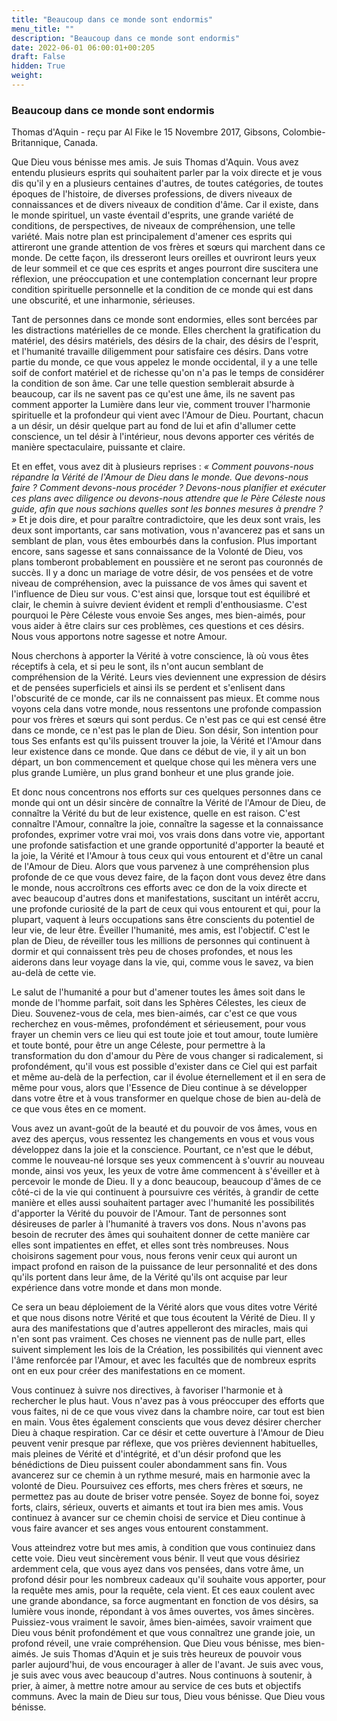 ```yaml
---
title: "Beaucoup dans ce monde sont endormis"
menu_title: ""
description: "Beaucoup dans ce monde sont endormis"
date: 2022-06-01 06:00:01+00:205
draft: False
hidden: True
weight:
---
```

### Beaucoup dans ce monde sont endormis

Thomas d'Aquin - reçu par Al Fike le 15 Novembre 2017, Gibsons, Colombie-Britannique, Canada.

Que Dieu vous bénisse mes amis. Je suis Thomas d'Aquin. Vous avez entendu plusieurs esprits qui souhaitent parler par la voix directe et je vous dis qu'il y en a plusieurs centaines d'autres, de toutes catégories, de toutes époques de l'histoire, de diverses professions, de divers niveaux de connaissances et de divers niveaux de condition d'âme. Car il existe, dans le monde spirituel, un vaste éventail d'esprits, une grande variété de conditions, de perspectives, de niveaux de compréhension, une telle variété. Mais notre plan est principalement d'amener ces esprits qui attireront une grande attention de vos frères et sœurs qui marchent dans ce monde. De cette façon, ils dresseront leurs oreilles et ouvriront leurs yeux de leur sommeil et ce que ces esprits et anges pourront dire suscitera une réflexion, une préoccupation et une contemplation concernant leur propre condition spirituelle personnelle et la condition de ce monde qui est dans une obscurité, et une inharmonie, sérieuses. 

Tant de personnes dans ce monde sont endormies, elles sont bercées par les distractions matérielles de ce monde. Elles cherchent la gratification du matériel, des désirs matériels, des désirs de la chair, des désirs de l'esprit, et l'humanité travaille diligemment pour satisfaire ces désirs. Dans votre partie du monde, ce que vous appelez le monde occidental, il y a une telle soif de confort matériel et de richesse qu'on n'a pas le temps de considérer la condition de son âme. Car une telle question semblerait absurde à beaucoup, car ils ne savent pas ce qu'est une âme, ils ne savent pas comment apporter la Lumière dans leur vie, comment trouver l'harmonie spirituelle et la profondeur qui vient avec l'Amour de Dieu. Pourtant, chacun a un désir, un désir quelque part au fond de lui et afin d'allumer cette conscience, un tel désir à l'intérieur, nous devons apporter ces vérités de manière spectaculaire, puissante et claire.

Et en effet, vous avez dit à plusieurs reprises : *« Comment pouvons-nous répandre la Vérité de l'Amour de Dieu dans le monde. Que devons-nous faire ? Comment devons-nous procéder ? Devons-nous planifier et exécuter ces plans avec diligence ou devons-nous attendre que le Père Céleste nous guide, afin que nous sachions quelles sont les bonnes mesures à prendre ? »* Et je dois dire, et pour paraître contradictoire, que les deux sont vrais, les deux sont importants, car sans motivation, vous n'avancerez pas et sans un semblant de plan, vous êtes embourbés dans la confusion. Plus important encore, sans sagesse et sans connaissance de la Volonté de Dieu, vos plans tomberont probablement en poussière et ne seront pas couronnés de succès. Il y a donc un mariage de votre désir, de vos pensées et de votre niveau de compréhension, avec la puissance de vos âmes qui savent et l'influence de Dieu sur vous. C'est ainsi que, lorsque tout est équilibré et clair, le chemin à suivre devient évident et rempli d'enthousiasme. C'est pourquoi le Père Céleste vous envoie Ses anges, mes bien-aimés, pour vous aider à être clairs sur ces problèmes, ces questions et ces désirs. Nous vous apportons notre sagesse et notre Amour. 

Nous cherchons à apporter la Vérité à votre conscience, là où vous êtes réceptifs à cela, et si peu le sont, ils n'ont aucun semblant de compréhension de la Vérité. Leurs vies deviennent une expression de désirs et de pensées superficiels et ainsi ils se perdent et s'enlisent dans l'obscurité de ce monde, car ils ne connaissent pas mieux. Et comme nous voyons cela dans votre monde, nous ressentons une profonde compassion pour vos frères et sœurs qui sont perdus. Ce n'est pas ce qui est censé être dans ce monde, ce n'est pas le plan de Dieu. Son désir, Son intention pour tous Ses enfants est qu'ils puissent trouver la joie, la Vérité et l'Amour dans leur existence dans ce monde. Que dans ce début de vie, il y ait un bon départ, un bon commencement et quelque chose qui les mènera vers une plus grande Lumière, un plus grand bonheur et une plus grande joie.

Et donc nous concentrons nos efforts sur ces quelques personnes dans ce monde qui ont un désir sincère de connaître la Vérité de l'Amour de Dieu, de connaître la Vérité du but de leur existence, quelle en est raison. C'est connaître l'Amour, connaître la joie, connaître la sagesse et la connaissance profondes, exprimer votre vrai moi, vos vrais dons dans votre vie, apportant une profonde satisfaction et une grande opportunité d'apporter la beauté et la joie, la Vérité et l'Amour à tous ceux qui vous entourent et d'être un canal de l'Amour de Dieu. Alors que vous parvenez à une compréhension plus profonde de ce que vous devez faire, de la façon dont vous devez être dans le monde, nous accroîtrons ces efforts avec ce don de la voix directe et avec beaucoup d'autres dons et manifestations, suscitant un intérêt accru, une profonde curiosité de la part de ceux qui vous entourent et qui, pour la plupart, vaquent à leurs occupations sans être conscients du potentiel de leur vie, de leur être. Éveiller l'humanité, mes amis, est l'objectif. C'est le plan de Dieu, de réveiller tous les millions de personnes qui continuent à dormir et qui connaissent très peu de choses profondes, et nous les aiderons dans leur voyage dans la vie, qui, comme vous le savez, va bien au-delà de cette vie.

Le salut de l'humanité a pour but d'amener toutes les âmes soit dans le monde de l'homme parfait, soit dans les Sphères Célestes, les cieux de Dieu. Souvenez-vous de cela, mes bien-aimés, car c'est ce que vous recherchez en vous-mêmes, profondément et sérieusement, pour vous frayer un chemin vers ce lieu qui est toute joie et tout amour, toute lumière et toute bonté, pour être un ange Céleste, pour permettre à la transformation du don d'amour du Père de vous changer si radicalement, si profondément, qu'il vous est possible d'exister dans ce Ciel qui est parfait et même au-delà de la perfection, car il évolue éternellement et il en sera de même pour vous, alors que l'Essence de Dieu continue à se développer dans votre être et à vous transformer en quelque chose de bien au-delà de ce que vous êtes en ce moment.

Vous avez un avant-goût de la beauté et du pouvoir de vos âmes, vous en avez des aperçus, vous ressentez les changements en vous et vous vous développez dans la joie et la conscience. Pourtant, ce n'est que le début, comme le nouveau-né lorsque ses yeux commencent à s'ouvrir au nouveau monde, ainsi vos yeux, les yeux de votre âme commencent à s'éveiller et à percevoir le monde de Dieu. Il y a donc beaucoup, beaucoup d'âmes de ce côté-ci de la vie qui continuent à poursuivre ces vérités, à grandir de cette manière et elles aussi souhaitent partager avec l'humanité les possibilités d'apporter la Vérité du pouvoir de l'Amour. Tant de personnes sont désireuses de parler à l'humanité à travers vos dons. Nous n'avons pas besoin de recruter des âmes qui souhaitent donner de cette manière car elles sont impatientes en effet, et elles sont très nombreuses. Nous choisirons sagement pour vous, nous ferons venir ceux qui auront un impact profond en raison de la puissance de leur personnalité et des dons qu'ils portent dans leur âme, de la Vérité qu'ils ont acquise par leur expérience dans votre monde et dans mon monde.

Ce sera un beau déploiement de la Vérité alors que vous dites votre Vérité et que nous disons notre Vérité et que tous écoutent la Vérité de Dieu. Il y aura des manifestations que d'autres appelleront des miracles, mais qui n'en sont pas vraiment. Ces choses ne viennent pas de nulle part, elles suivent simplement les lois de la Création, les possibilités qui viennent avec l'âme renforcée par l'Amour, et avec les facultés que de nombreux esprits ont en eux pour créer des manifestations en ce moment.

Vous continuez à suivre nos directives, à favoriser l'harmonie et à rechercher le plus haut. Vous n'avez pas à vous préoccuper des efforts que vous faites, ni de ce que vous vivez dans la chambre noire, car tout est bien en main. Vous êtes également conscients que vous devez désirer chercher Dieu à chaque respiration. Car ce désir et cette ouverture à l'Amour de Dieu peuvent venir presque par réflexe, que vos prières deviennent habituelles, mais pleines de Vérité et d'intégrité, et d'un désir profond que les bénédictions de Dieu puissent couler abondamment sans fin. Vous avancerez sur ce chemin à un rythme mesuré, mais en harmonie avec la volonté de Dieu. Poursuivez ces efforts, mes chers frères et sœurs, ne permettez pas au doute de briser votre pensée. Soyez de bonne foi, soyez forts, clairs, sérieux, ouverts et aimants et tout ira bien mes amis. Vous continuez à avancer sur ce chemin choisi de service et Dieu continue à vous faire avancer et ses anges vous entourent constamment.

Vous atteindrez votre but mes amis, à condition que vous continuiez dans cette voie. Dieu veut sincèrement vous bénir. Il veut que vous désiriez ardemment cela, que vous ayez dans vos pensées, dans votre âme, un profond désir pour les nombreux cadeaux qu'il souhaite vous apporter, pour la requête mes amis, pour la requête, cela vient. Et ces eaux coulent avec une grande abondance, sa force augmentant en fonction de vos désirs, sa lumière vous inonde, répondant à vos âmes ouvertes, vos âmes sincères. Puissiez-vous vraiment le savoir, âmes bien-aimées, savoir vraiment que Dieu vous bénit profondément et que vous connaîtrez une grande joie, un profond réveil, une vraie compréhension. Que Dieu vous bénisse, mes bien-aimés. Je suis Thomas d'Aquin et je suis très heureux de pouvoir vous parler aujourd'hui, de vous encourager à aller de l'avant. Je suis avec vous, je suis avec vous avec beaucoup d'autres. Nous continuons à soutenir, à prier, à aimer, à mettre notre amour au service de ces buts et objectifs communs. Avec la main de Dieu sur tous, Dieu vous bénisse. Que Dieu vous bénisse.
